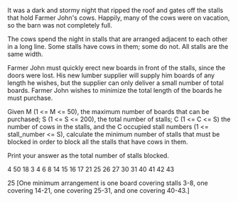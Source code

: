 It was a dark and stormy night that ripped the roof and gates off the stalls that hold 
Farmer John's cows. Happily, many of the cows were on vacation, so the barn was not completely full.

The cows spend the night in stalls that are arranged adjacent to each other in a long line. 
Some stalls have cows in them; some do not. All stalls are the same width.

Farmer John must quickly erect new boards in front of the stalls, since the doors were lost. 
His new lumber supplier will supply him boards of any length he wishes, but the supplier can 
only deliver a small number of total boards. Farmer John wishes to minimize the total length 
of the boards he must purchase.

Given M (1 <= M <= 50), the maximum number of boards that can be purchased; S (1 <= S <= 200), the 
total number of stalls; C (1 <= C <= S) the number of cows in the stalls, and the C occupied stall 
numbers (1 <= stall_number <= S), calculate the minimum number of stalls that must be blocked in 
order to block all the stalls that have cows in them.

Print your answer as the total number of stalls blocked.

4 50 18
3
4
6
8
14
15
16
17
21
25
26
27
30
31
40
41
42
43

25
[One minimum arrangement is one board covering stalls 3-8, one covering 14-21, one covering 25-31, 
and one covering 40-43.] 